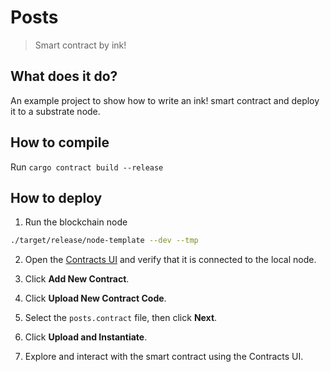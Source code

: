 # Posts
> Smart contract by ink!

## What does it do?
An example project to show how to write an ink! smart contract and deploy it to a substrate node.

## How to compile
Run `cargo contract build --release`

## How to deploy
1. Run the blockchain node

```bash
./target/release/node-template --dev --tmp
```

2. Open the [Contracts UI](https://weightv1--contracts-ui.netlify.app/) and verify that it is connected to the local node.

3. Click **Add New Contract**.

4. Click **Upload New Contract Code**.

5. Select the `posts.contract` file, then click **Next**.

6. Click **Upload and Instantiate**.

7. Explore and interact with the smart contract using the Contracts UI.
